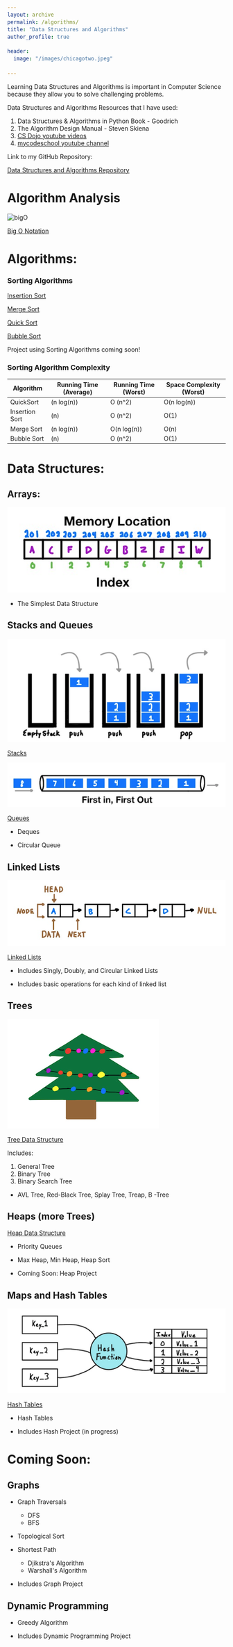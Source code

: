 ```yaml
---
layout: archive
permalink: /algorithms/
title: "Data Structures and Algorithms"
author_profile: true

header:
  image: "/images/chicagotwo.jpeg"
  
---
```


Learning Data Structures and Algorithms is important in Computer Science because they allow you to solve challenging problems.

Data Structures and Algorithms Resources that I have used:

1. Data Structures & Algorithms in Python Book - Goodrich
2. The Algorithm Design Manual - Steven Skiena
3. [CS Dojo youtube videos](https://www.youtube.com/playlist?list=PLBZBJbE_rGRV8D7XZ08LK6z-4zPoWzu5H)
4. [mycodeschool youtube channel](https://www.youtube.com/user/mycodeschool)


Link to my GitHub Repository:

[Data Structures and Algorithms Repository](https://github.com/devinpowers/algorithms)


# Algorithm Analysis

![bigO](https://user-images.githubusercontent.com/50432490/105179820-c85ea580-5af7-11eb-8c06-6b78e12a552f.gif)

[Big O Notation](https://devintheengineer.com/algorithms/big_O)


# Algorithms:

### Sorting Algorithms

[Insertion Sort](https://devintheengineer.com/algorithms/insertion)

[Merge Sort](https://devintheengineer.com/algorithms/merge)

[Quick Sort](https://devintheengineer.com/algorithms/quick)

[Bubble Sort](https://devintheengineer.com/algorithms/bubble)


Project using Sorting Algorithms coming soon!


### Sorting Algorithm Complexity

| Algorithm      | Running Time (Average) | Running Time (Worst) | Space Complexity (Worst) |
|----------------|------------------------|----------------------|--------------------------|
| QuickSort      | (n log(n))             | O (n^2)              | O(n log(n))              |
| Insertion Sort | (n)                    | O (n^2)              | O(1)                     |
| Merge Sort     | (n log(n))             | O(n log(n))          | O(n)                     |
| Bubble Sort    | (n)                    | O (n^2)              | O(1)                     |



# Data Structures:


## Arrays:

![inserting an Image](/images/array.jpg)

- The Simplest Data Structure

## Stacks and Queues

![inserting an Image](/images/stack.jpg)

[Stacks](https://devintheengineer.com/algorithms/stacks)

![inserting an Image](/images/Q.jpg)

[Queues](https://devintheengineer.com/algorithms/Queues)
- Deques

- Circular Queue

## Linked Lists

![inserting an Image](/images/Linked_Lists/home/single_node.jpg)

[Linked Lists](https://devintheengineer.com/algorithms/linked_lists)

- Includes Singly, Doubly, and Circular Linked Lists

- Includes basic operations for each kind of linked list


## Trees

![inserting an Image](/images/christmas.jpg)


[Tree Data Structure](https://devintheengineer.com/algorithms/trees)

Includes:

1. General Tree
2. Binary Tree
3. Binary Search Tree

  - AVL Tree, Red-Black Tree, Splay Tree, Treap, B -Tree

## Heaps (more Trees)


[Heap Data Structure](https://devintheengineer.com/algorithms/heaps)

- Priority Queues

- Max Heap, Min Heap, Heap Sort

- Coming Soon: Heap Project


## Maps and Hash Tables

![inserting an Image](/images/hash.jpg)

[Hash Tables](https://devintheengineer.com/algorithms/hash)

- Hash Tables

- Includes Hash Project (in progress)


# Coming Soon:

## Graphs

- Graph Traversals
    - DFS
    - BFS

- Topological Sort

- Shortest Path

  - Djikstra's Algorithm
  - Warshall's Algorithm

- Includes Graph Project


## Dynamic Programming

- Greedy Algorithm

- Includes Dynamic Programming Project




